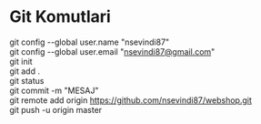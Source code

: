 
# Git Komutlari
git config --global user.name "nsevindi87" <br>
git config --global user.email "nsevindi87@gmail.com" <br>
git init <br>
git add . <br>
git status <br>
git commit -m "MESAJ" <br>
git remote add origin https://github.com/nsevindi87/webshop.git <br>
git push -u origin master <br>
